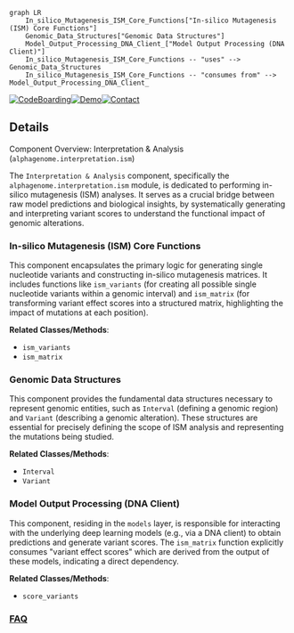```mermaid
graph LR
    In_silico_Mutagenesis_ISM_Core_Functions["In-silico Mutagenesis (ISM) Core Functions"]
    Genomic_Data_Structures["Genomic Data Structures"]
    Model_Output_Processing_DNA_Client_["Model Output Processing (DNA Client)"]
    In_silico_Mutagenesis_ISM_Core_Functions -- "uses" --> Genomic_Data_Structures
    In_silico_Mutagenesis_ISM_Core_Functions -- "consumes from" --> Model_Output_Processing_DNA_Client_
```

[![CodeBoarding](https://img.shields.io/badge/Generated%20by-CodeBoarding-9cf?style=flat-square)](https://github.com/CodeBoarding/GeneratedOnBoardings)[![Demo](https://img.shields.io/badge/Try%20our-Demo-blue?style=flat-square)](https://www.codeboarding.org/demo)[![Contact](https://img.shields.io/badge/Contact%20us%20-%20contact@codeboarding.org-lightgrey?style=flat-square)](mailto:contact@codeboarding.org)

## Details

Component Overview: Interpretation & Analysis (`alphagenome.interpretation.ism`)

The `Interpretation & Analysis` component, specifically the `alphagenome.interpretation.ism` module, is dedicated to performing in-silico mutagenesis (ISM) analyses. It serves as a crucial bridge between raw model predictions and biological insights, by systematically generating and interpreting variant scores to understand the functional impact of genomic alterations.

### In-silico Mutagenesis (ISM) Core Functions
This component encapsulates the primary logic for generating single nucleotide variants and constructing in-silico mutagenesis matrices. It includes functions like `ism_variants` (for creating all possible single nucleotide variants within a genomic interval) and `ism_matrix` (for transforming variant effect scores into a structured matrix, highlighting the impact of mutations at each position).


**Related Classes/Methods**:

- `ism_variants`
- `ism_matrix`


### Genomic Data Structures
This component provides the fundamental data structures necessary to represent genomic entities, such as `Interval` (defining a genomic region) and `Variant` (describing a genomic alteration). These structures are essential for precisely defining the scope of ISM analysis and representing the mutations being studied.


**Related Classes/Methods**:

- `Interval`
- `Variant`


### Model Output Processing (DNA Client)
This component, residing in the `models` layer, is responsible for interacting with the underlying deep learning models (e.g., via a DNA client) to obtain predictions and generate variant scores. The `ism_matrix` function explicitly consumes "variant effect scores" which are derived from the output of these models, indicating a direct dependency.


**Related Classes/Methods**:

- `score_variants`




### [FAQ](https://github.com/CodeBoarding/GeneratedOnBoardings/tree/main?tab=readme-ov-file#faq)
